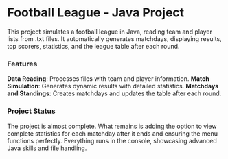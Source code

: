 # Football League - Java Project
This project simulates a football league in Java, reading team and player lists from .txt files. It automatically generates matchdays, displaying results, top scorers, statistics, and the league table after each round.

### Features
**Data Reading**: Processes files with team and player information.
**Match Simulation**: Generates dynamic results with detailed statistics.
**Matchdays and Standings**: Creates matchdays and updates the table after each round.

### Project Status
The project is almost complete. What remains is adding the option to view complete statistics for each matchday after it ends and ensuring the menu functions perfectly. Everything runs in the console, showcasing advanced Java skills and file handling.
